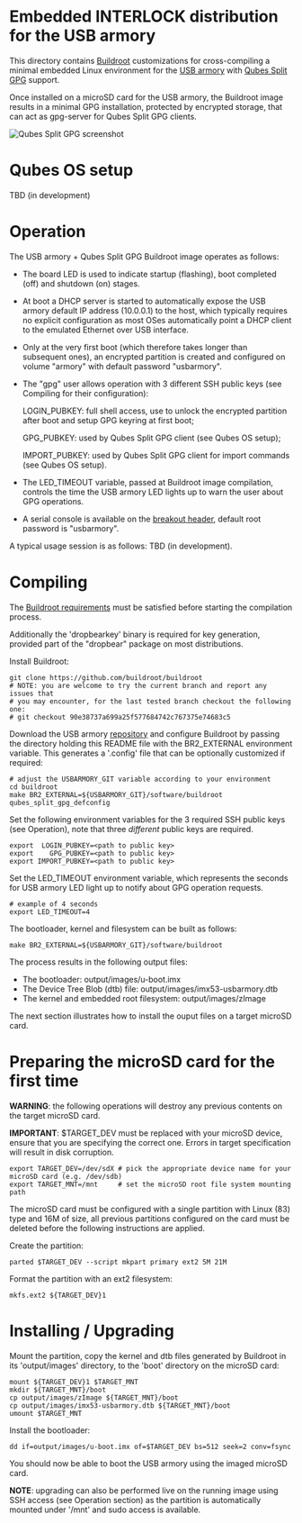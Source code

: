 Embedded INTERLOCK distribution for the USB armory
==================================================

This directory contains [Buildroot](http://buildroot.uclibc.org/)
customizations for cross-compiling a minimal embedded Linux environment for the
[USB armory](https://inversepath.com/usbarmory) with
[Qubes Split GPG](https://www.qubes-os.org/doc/split-gpg/) support.

Once installed on a microSD card for the USB armory, the Buildroot image
results in a minimal GPG installation, protected by encrypted storage, that can
act as gpg-server for Qubes Split GPG clients.

![Qubes Split GPG screenshot](https://www.qubes-os.org/attachment/wiki/SplitGpg/split-gpg-diagram.png)

Qubes OS setup
==============

TBD (in development)

Operation
=========

The USB armory + Qubes Split GPG Buildroot image operates as follows:

  * The board LED is used to indicate startup (flashing), boot completed (off)
    and shutdown (on) stages.

  * At boot a DHCP server is started to automatically expose the USB armory
    default IP address (10.0.0.1) to the host, which typically requires no
    explicit configuration as most OSes automatically point a DHCP client to
    the emulated Ethernet over USB interface.

  * Only at the very first boot (which therefore takes longer than subsequent
    ones), an encrypted partition is created and configured on volume "armory"
    with default password "usbarmory".

  * The "gpg" user allows operation with 3 different SSH public keys (see
    Compiling for their configuration):

    LOGIN_PUBKEY:  full shell access, use to unlock the encrypted partition
                   after boot and setup GPG keyring at first boot;

    GPG_PUBKEY:    used by Qubes Split GPG client (see Qubes OS setup);

    IMPORT_PUBKEY: used by Qubes Split GPG client for import commands
                   (see Qubes OS setup).

  * The LED_TIMEOUT variable, passed at Buildroot image compilation, controls
    the time the USB armory LED lights up to warn the user about GPG
    operations.

  * A serial console is available on the
    [breakout header](https://github.com/inversepath/usbarmory/wiki/GPIOs),
    default root password is "usbarmory".

A typical usage session is as follows: TBD (in development).

Compiling
=========

The [Buildroot requirements](http://buildroot.uclibc.org/downloads/manual/manual.html#requirement)
must be satisfied before starting the compilation process.

Additionally the 'dropbearkey' binary is required for key generation, provided
part of the "dropbear" package on most distributions.

Install Buildroot:

```
git clone https://github.com/buildroot/buildroot
# NOTE: you are welcome to try the current branch and report any issues that
# you may encounter, for the last tested branch checkout the following one:
# git checkout 90e38737a699a25f577684742c767375e74683c5
```

Download the USB armory [repository](https://github.com/inversepath/usbarmory)
and configure Buildroot by passing the directory holding this README file with
the BR2_EXTERNAL environment variable. This generates a '.config' file that can
be optionally customized if required:

```
# adjust the USBARMORY_GIT variable according to your environment
cd buildroot
make BR2_EXTERNAL=${USBARMORY_GIT}/software/buildroot qubes_split_gpg_defconfig
```

Set the following environment variables for the 3 required SSH public keys (see
Operation), note that three *different* public keys are required.

```
export  LOGIN_PUBKEY=<path to public key>
export    GPG_PUBKEY=<path to public key>
export IMPORT_PUBKEY=<path to public key>
```

Set the LED_TIMEOUT environment variable, which represents the seconds for USB
armory LED light up to notify about GPG operation requests.

```
# example of 4 seconds
export LED_TIMEOUT=4
```

The bootloader, kernel and filesystem can be built as follows:

```
make BR2_EXTERNAL=${USBARMORY_GIT}/software/buildroot
```

The process results in the following output files:

  * The bootloader: output/images/u-boot.imx
  * The Device Tree Blob (dtb) file: output/images/imx53-usbarmory.dtb
  * The kernel and embedded root filesystem: output/images/zImage

The next section illustrates how to install the ouput files on a target microSD
card.

Preparing the microSD card for the first time
=============================================

**WARNING**: the following operations will destroy any previous contents on the
target microSD card.

**IMPORTANT**: $TARGET_DEV must be replaced with your microSD device, ensure
that you are specifying the correct one. Errors in target specification will
result in disk corruption.

```
export TARGET_DEV=/dev/sdX # pick the appropriate device name for your microSD card (e.g. /dev/sdb)
export TARGET_MNT=/mnt     # set the microSD root file system mounting path
```

The microSD card must be configured with a single partition with Linux (83)
type and 16M of size, all previous partitions configured on the card must be
deleted before the following instructions are applied.

Create the partition:

```
parted $TARGET_DEV --script mkpart primary ext2 5M 21M
```

Format the partition with an ext2 filesystem:

```
mkfs.ext2 ${TARGET_DEV}1
```

Installing / Upgrading
======================

Mount the partition, copy the kernel and dtb files generated by Buildroot in
its 'output/images' directory, to the 'boot' directory on the microSD card:

```
mount ${TARGET_DEV}1 $TARGET_MNT
mkdir ${TARGET_MNT}/boot
cp output/images/zImage ${TARGET_MNT}/boot
cp output/images/imx53-usbarmory.dtb ${TARGET_MNT}/boot
umount $TARGET_MNT
```

Install the bootloader:

```
dd if=output/images/u-boot.imx of=$TARGET_DEV bs=512 seek=2 conv=fsync
```

You should now be able to boot the USB armory using the imaged microSD card.

**NOTE**: upgrading can also be performed live on the running image using SSH
access (see Operation section) as the partition is automatically mounted under
'/mnt' and sudo access is available.
